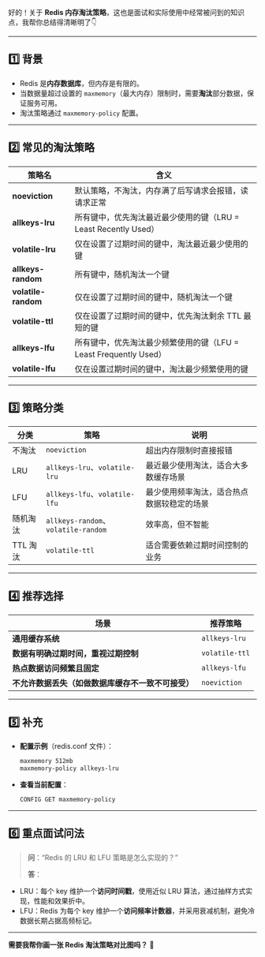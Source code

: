 好的！关于 **Redis 内存淘汰策略**，这也是面试和实际使用中经常被问到的知识点，我帮你总结得清晰明了👇

---

## **1️⃣ 背景**

- Redis 是**内存数据库**，但内存是有限的。
- 当数据量超过设置的 `maxmemory`（最大内存）限制时，需要**淘汰**部分数据，保证服务可用。
- 淘汰策略通过 `maxmemory-policy` 配置。

---

## **2️⃣ 常见的淘汰策略**

| 策略名                      | 含义                                                          |
|----------------------------|-------------------------------------------------------------|
| **noeviction**             | 默认策略，不淘汰，内存满了后写请求会报错，读请求正常               |
| **allkeys-lru**            | 所有键中，优先淘汰最近最少使用的键（LRU = Least Recently Used）|
| **volatile-lru**           | 仅在设置了过期时间的键中，淘汰最近最少使用的键                    |
| **allkeys-random**         | 所有键中，随机淘汰一个键                                        |
| **volatile-random**        | 仅在设置了过期时间的键中，随机淘汰一个键                         |
| **volatile-ttl**           | 仅在设置了过期时间的键中，优先淘汰剩余 TTL 最短的键               |
| **allkeys-lfu**            | 所有键中，优先淘汰最少频繁使用的键（LFU = Least Frequently Used）|
| **volatile-lfu**           | 仅在设置过期时间的键中，淘汰最少频繁使用的键                      |

---

## **3️⃣ 策略分类**

| 分类         | 策略                         | 说明                                              |
|------------|----------------------------|-------------------------------------------------|
| 不淘汰       | `noeviction`                 | 超出内存限制时直接报错                            |
| LRU         | `allkeys-lru`、`volatile-lru` | 最近最少使用淘汰，适合大多数缓存场景                  |
| LFU         | `allkeys-lfu`、`volatile-lfu` | 最少使用频率淘汰，适合热点数据较稳定的场景              |
| 随机淘汰     | `allkeys-random`、`volatile-random` | 效率高，但不智能                                  |
| TTL 淘汰    | `volatile-ttl`                | 适合需要依赖过期时间控制的业务                       |

---

## **4️⃣ 推荐选择**

| 场景                                        | 推荐策略            |
|-------------------------------------------|------------------|
| **通用缓存系统**                               | `allkeys-lru`     |
| **数据有明确过期时间，重视过期控制**               | `volatile-ttl`    |
| **热点数据访问频繁且固定**                        | `allkeys-lfu`     |
| **不允许数据丢失（如做数据库缓存不一致不可接受）** | `noeviction`      |

---

## **5️⃣ 补充**

- **配置示例**（redis.conf 文件）：
  ```bash
  maxmemory 512mb
  maxmemory-policy allkeys-lru
  ```
- **查看当前配置**：
  ```bash
  CONFIG GET maxmemory-policy
  ```

---

## **6️⃣ 重点面试问法**

> **问**：“Redis 的 LRU 和 LFU 策略是怎么实现的？”  
> 
> **答**：
- LRU：每个 key 维护一个**访问时间戳**，使用近似 LRU 算法，通过抽样方式实现，性能和效果折中。
- LFU：Redis 为每个 key 维护一个**访问频率计数器**，并采用衰减机制，避免冷数据长期占据高频标记。

---

**需要我帮你画一张 Redis 淘汰策略对比图吗？** 🌟

